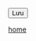 <!DOCTYPE html>
<html>
<head>
<SCRIPT LANGUAGE="JavaScript" SRC="amlich-hnd.js"></SCRIPT>
<script language="JavaScript">
<!--
    function caiLED() { 
    
	setOutputSize("small");
		var lunar = getLunarDate(23, 3, 2023);
		var s =  "Ng\u00E0y " + lunar.day+"/"+lunar.month;
		document.open();
		document.writeln(s);
		document.close();
  }
-->
</script>
</head>
<body>
<button class="bntStyle" onclick="caiLED()">Lưu</button>
<p><a href="/">home</a>
</body>
</html>

